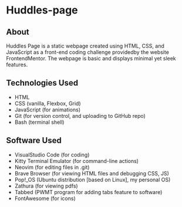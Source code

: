 # Huddles-page

## About 
Huddles Page is a static webpage created using HTML, CSS, and JavaScript as a front-end coding challenge providedby the website FrontendMentor. The webpage is basic and displays minimal yet sleek features. 


## Technologies Used
- HTML 
- CSS (vanilla, Flexbox, Grid)
- JavaScript (for animations)
- Git (for version control, and uploading to GitHub repo)
- Bash (terminal shell)

## Software Used
- VisualStudio Code (for coding)
- Kitty Terminal Emulator (for command-line actions)
- Neovim (for editing files in .git)
- Brave Browser (for viewing HTML files and debugging CSS, JS)
- Pop!\_OS (Ubuntu distribution [based on Linux], my personal OS)
- Zathura (for viewing pdfs)
- Tabbed (PWMT program for adding tabs feature to software)
- FontAwesome (for icons)
